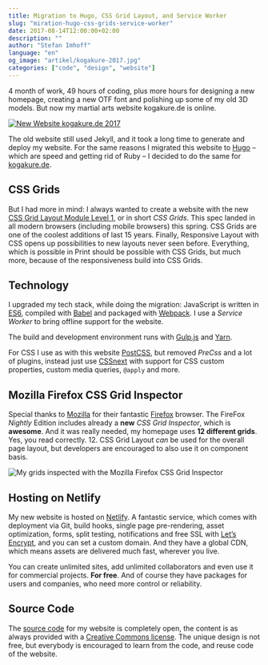 ```yaml
---
title: Migration to Hugo, CSS Grid Layout, and Service Worker
slug: "miration-hugo-css-grids-service-worker"
date: 2017-08-14T12:00:00+02:00
description: ""
author: "Stefan Imhoff"
language: "en"
og_image: "artikel/kogakure-2017.jpg"
categories: ["code", "design", "website"]
---
```


4 month of work, 49 hours of coding, plus more hours for designing a new homepage, creating a new OTF font and polishing up some of my old 3D models. But now my martial arts website kogakure.de is online.

[![New Website kogakure.de 2017](/assets/images/artikel/kogakure-2017.jpg)](https://kogakure.de)

The old website still used Jekyll, and it took a long time to generate and deploy my website. For the same reasons I migrated this website to [Hugo] – which are speed and getting rid of Ruby – I decided to do the same for [kogakure.de].

CSS Grids
---------

But I had more in mind: I always wanted to create a website with the new [CSS Grid Layout Module Level 1], or in short *CSS Grids*. This spec landed in all modern browsers (including mobile browsers) this spring. CSS Grids are one of the coolest additions of last 15 years. Finally, Responsive Layout with CSS opens up possibilities to new layouts never seen before. Everything, which is possible in Print should be possible with CSS Grids, but much more, because of the responsiveness build into CSS Grids.

Technology
----------

I upgraded my tech stack, while doing the migration: JavaScript is written in [ES6], compiled with [Babel] and packaged with [Webpack]. I use a *Service Worker* to bring offline support for the website.

The build and development environment runs with [Gulp.js] and [Yarn].

For CSS I use as with this website [PostCSS], but removed *PreCss* and a lot of plugins, instead just use [CSSnext] with support for CSS custom properties, custom media queries, `@apply` and more.

Mozilla Firefox CSS Grid Inspector
----------------------------------

Special thanks to [Mozilla] for their fantastic [Firefox] browser. The FireFox *Nightly* Edition includes already a **new** *CSS Grid Inspector*, which is **awesome**. And it was really needed, my homepage uses **12 different grids**. Yes, you read correctly. 12. CSS Grid Layout *can* be used for the overall page layout, but developers are encouraged to also use it on component basis.

![My grids inspected with the Mozilla Firefox CSS Grid Inspector](/assets/images/artikel/css-grid-inspector.jpg "My grids inspected with the Mozilla Firefox CSS Grid Inspector")

Hosting on Netlify
------------------

My new website is hosted on [Netlify]. A fantastic service, which comes with deployment via Git, build hooks, single page pre-rendering, asset optimization, forms, split testing, notifications and free SSL with [Let’s Encrypt], and you can set a custom domain. And they have a global CDN, which means assets are delivered much fast, wherever you live.

You can create unlimited sites, add unlimited collaborators and even use it for commercial projects. **For free**. And of course they have packages for users and companies, who need more control or reliability.

Source Code
-----------

The [source code] for my website is completely open, the content is as always provided with a [Creative Commons license]. The unique design is not free, but everybody is encouraged to learn from the code, and reuse code of the website.

  [Hugo]: https://gohugo.io/
  [kogakure.de]: https://kogakure.de/
  [CSS Grid Layout Module Level 1]: https://www.w3.org/TR/css-grid-1/
  [ES6]: http://es6-features.org/
  [Babel]: https://babeljs.io/
  [Webpack]: https://webpack.js.org/
  [Gulp.js]: https://gulpjs.com/
  [Yarn]: https://yarnpkg.com/
  [PostCSS]: http://postcss.org/
  [CSSnext]: http://cssnext.io/
  [Mozilla]: https://www.mozilla.org/
  [Firefox]: https://www.mozilla.org/firefox/
  [Netlify]: https://www.netlify.com/
  [Let’s Encrypt]: https://letsencrypt.org/
  [source code]: https://github.com/kogakure/website-hugo-kogakure.de
  [Creative Commons license]: https://creativecommons.org/licenses/by-nc/3.0/
